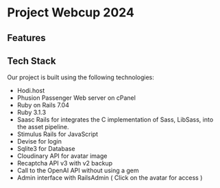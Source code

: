 

# Project   Webcup 2024



## Features


## Tech Stack

Our project is built using the following technologies:
- Hodi.host
- Phusion Passenger Web server on cPanel
- Ruby on Rails 7.04
- Ruby 3.1.3
- Saasc Rails for integrates the C implementation of Sass, LibSass, into the asset pipeline.
- Stimulus Rails for JavaScript
- Devise for login
- Sqlite3 for Database
- Cloudinary API for avatar image
- Recaptcha API v3 with v2 backup
- Call to the OpenAI API without using a gem
- Admin interface with RailsAdmin ( Click on the avatar for access )
